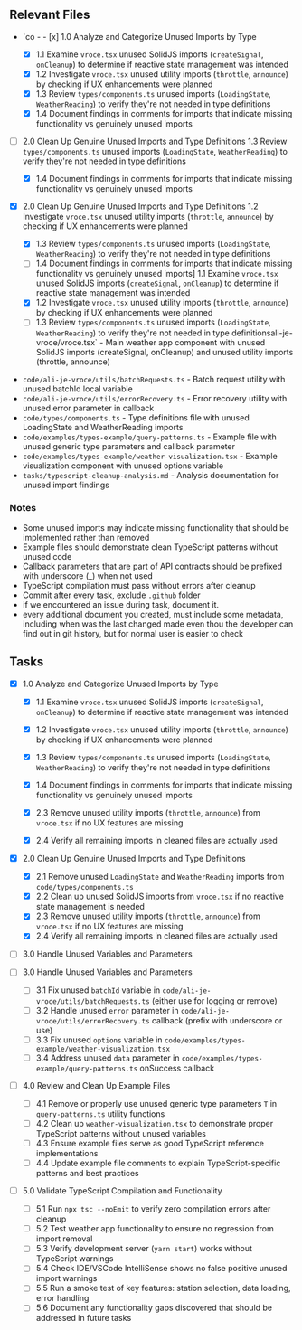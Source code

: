## Relevant Files

- `co - - [x] 1.0 Analyze and Categorize Unused Imports by Type

  - [x] 1.1 Examine `vroce.tsx` unused SolidJS imports (`createSignal`, `onCleanup`) to determine if reactive state management was intended
  - [x] 1.2 Investigate `vroce.tsx` unused utility imports (`throttle`, `announce`) by checking if UX enhancements were planned
  - [x] 1.3 Review `types/components.ts` unused imports (`LoadingState`, `WeatherReading`) to verify they're not needed in type definitions
  - [x] 1.4 Document findings in comments for imports that indicate missing functionality vs genuinely unused imports

- [ ] 2.0 Clean Up Genuine Unused Imports and Type Definitions 1.3 Review `types/components.ts` unused imports (`LoadingState`, `WeatherReading`) to verify they're not needed in type definitions

  - [x] 1.4 Document findings in comments for imports that indicate missing functionality vs genuinely unused imports

- [x] 2.0 Clean Up Genuine Unused Imports and Type Definitions 1.2 Investigate `vroce.tsx` unused utility imports (`throttle`, `announce`) by checking if UX enhancements were planned
  - [x] 1.3 Review `types/components.ts` unused imports (`LoadingState`, `WeatherReading`) to verify they're not needed in type definitions
  - [ ] 1.4 Document findings in comments for imports that indicate missing functionality vs genuinely unused imports] 1.1 Examine `vroce.tsx` unused SolidJS imports (`createSignal`, `onCleanup`) to determine if reactive state management was intended
  - [x] 1.2 Investigate `vroce.tsx` unused utility imports (`throttle`, `announce`) by checking if UX enhancements were planned
  - [ ] 1.3 Review `types/components.ts` unused imports (`LoadingState`, `WeatherReading`) to verify they're not needed in type definitionsali-je-vroce/vroce.tsx` - Main weather app component with unused SolidJS imports (createSignal, onCleanup) and unused utility imports (throttle, announce)
- `code/ali-je-vroce/utils/batchRequests.ts` - Batch request utility with unused batchId local variable
- `code/ali-je-vroce/utils/errorRecovery.ts` - Error recovery utility with unused error parameter in callback
- `code/types/components.ts` - Type definitions file with unused LoadingState and WeatherReading imports
- `code/examples/types-example/query-patterns.ts` - Example file with unused generic type parameters and callback parameter
- `code/examples/types-example/weather-visualization.tsx` - Example visualization component with unused options variable
- `tasks/typescript-cleanup-analysis.md` - Analysis documentation for unused import findings

### Notes

- Some unused imports may indicate missing functionality that should be implemented rather than removed
- Example files should demonstrate clean TypeScript patterns without unused code
- Callback parameters that are part of API contracts should be prefixed with underscore (\_) when not used
- TypeScript compilation must pass without errors after cleanup
- Commit after every task, exclude `.github` folder
- if we encountered an issue during task, document it.
- every additional document you created, must include some metadata, including when was the last changed made even thou the developer can find out in git history, but for normal user is easier to check

## Tasks

- [x] 1.0 Analyze and Categorize Unused Imports by Type

  - [x] 1.1 Examine `vroce.tsx` unused SolidJS imports (`createSignal`, `onCleanup`) to determine if reactive state management was intended
  - [x] 1.2 Investigate `vroce.tsx` unused utility imports (`throttle`, `announce`) by checking if UX enhancements were planned
  - [x] 1.3 Review `types/components.ts` unused imports (`LoadingState`, `WeatherReading`) to verify they're not needed in type definitions
  - [x] 1.4 Document findings in comments for imports that indicate missing functionality vs genuinely unused imports

  - [x] 2.3 Remove unused utility imports (`throttle`, `announce`) from `vroce.tsx` if no UX features are missing
  - [x] 2.4 Verify all remaining imports in cleaned files are actually used

- [x] 2.0 Clean Up Genuine Unused Imports and Type Definitions

  - [x] 2.1 Remove unused `LoadingState` and `WeatherReading` imports from `code/types/components.ts`
  - [x] 2.2 Clean up unused SolidJS imports from `vroce.tsx` if no reactive state management is needed
  - [x] 2.3 Remove unused utility imports (`throttle`, `announce`) from `vroce.tsx` if no UX features are missing
  - [x] 2.4 Verify all remaining imports in cleaned files are actually used

- [ ] 3.0 Handle Unused Variables and Parameters

- [ ] 3.0 Handle Unused Variables and Parameters

  - [ ] 3.1 Fix unused `batchId` variable in `code/ali-je-vroce/utils/batchRequests.ts` (either use for logging or remove)
  - [ ] 3.2 Handle unused `error` parameter in `code/ali-je-vroce/utils/errorRecovery.ts` callback (prefix with underscore or use)
  - [ ] 3.3 Fix unused `options` variable in `code/examples/types-example/weather-visualization.tsx`
  - [ ] 3.4 Address unused `data` parameter in `code/examples/types-example/query-patterns.ts` onSuccess callback

- [ ] 4.0 Review and Clean Up Example Files

  - [ ] 4.1 Remove or properly use unused generic type parameters `T` in `query-patterns.ts` utility functions
  - [ ] 4.2 Clean up `weather-visualization.tsx` to demonstrate proper TypeScript patterns without unused variables
  - [ ] 4.3 Ensure example files serve as good TypeScript reference implementations
  - [ ] 4.4 Update example file comments to explain TypeScript-specific patterns and best practices

- [ ] 5.0 Validate TypeScript Compilation and Functionality
  - [ ] 5.1 Run `npx tsc --noEmit` to verify zero compilation errors after cleanup
  - [ ] 5.2 Test weather app functionality to ensure no regression from import removal
  - [ ] 5.3 Verify development server (`yarn start`) works without TypeScript warnings
  - [ ] 5.4 Check IDE/VSCode IntelliSense shows no false positive unused import warnings
  - [ ] 5.5 Run a smoke test of key features: station selection, data loading, error handling
  - [ ] 5.6 Document any functionality gaps discovered that should be addressed in future tasks

